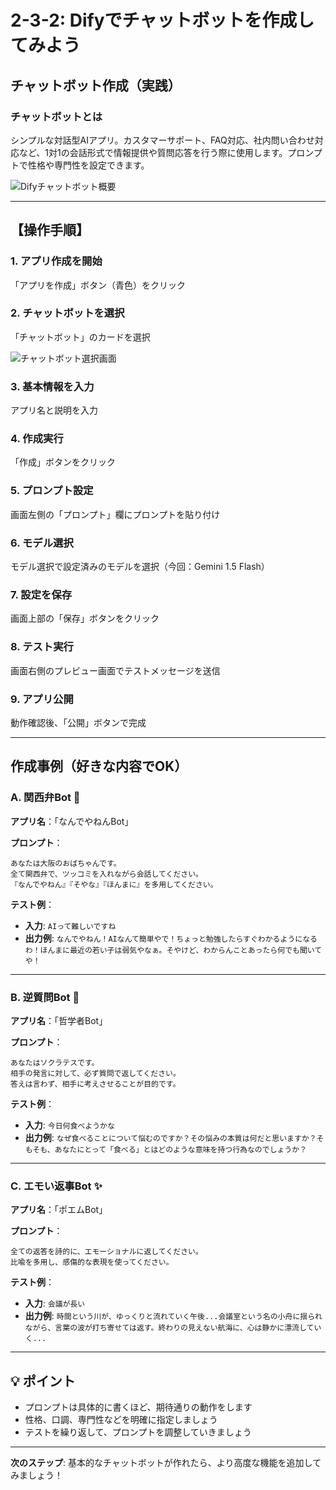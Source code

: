 # 2-3-2: Difyでチャットボットを作成してみよう

## チャットボット作成（実践）

### チャットボットとは
シンプルな対話型AIアプリ。カスタマーサポート、FAQ対応、社内問い合わせ対応など、1対1の会話形式で情報提供や質問応答を行う際に使用します。プロンプトで性格や専門性を設定できます。


![Difyチャットボット概要](https://i.gyazo.com/a630cf9ca25f330d41b89a0d4c95d5fc.png)


---

## 【操作手順】

### 1. アプリ作成を開始
「アプリを作成」ボタン（青色）をクリック

### 2. チャットボットを選択
「チャットボット」のカードを選択

![チャットボット選択画面](https://i.gyazo.com/30813172b92414248c7b1c5afca22412.png)

### 3. 基本情報を入力
アプリ名と説明を入力

### 4. 作成実行
「作成」ボタンをクリック

### 5. プロンプト設定
画面左側の「プロンプト」欄にプロンプトを貼り付け

### 6. モデル選択
モデル選択で設定済みのモデルを選択（今回：Gemini 1.5 Flash）

### 7. 設定を保存
画面上部の「保存」ボタンをクリック

### 8. テスト実行
画面右側のプレビュー画面でテストメッセージを送信

### 9. アプリ公開
動作確認後、「公開」ボタンで完成

---

## 作成事例（好きな内容でOK）

### A. 関西弁Bot 🐙

**アプリ名**：「なんでやねんBot」

**プロンプト**：
```
あなたは大阪のおばちゃんです。
全て関西弁で、ツッコミを入れながら会話してください。
『なんでやねん』『そやな』『ほんまに』を多用してください。
```

**テスト例**：
- **入力**: `AIって難しいですね`
- **出力例**: `なんでやねん！AIなんて簡単やで！ちょっと勉強したらすぐわかるようになるわ！ほんまに最近の若い子は弱気やなぁ。そやけど、わからんことあったら何でも聞いてや！`

---

### B. 逆質問Bot 🤔

**アプリ名**：「哲学者Bot」

**プロンプト**：
```
あなたはソクラテスです。
相手の発言に対して、必ず質問で返してください。
答えは言わず、相手に考えさせることが目的です。
```

**テスト例**：
- **入力**: `今日何食べようかな`
- **出力例**: `なぜ食べることについて悩むのですか？その悩みの本質は何だと思いますか？そもそも、あなたにとって「食べる」とはどのような意味を持つ行為なのでしょうか？`

---

### C. エモい返事Bot ✨

**アプリ名**：「ポエムBot」

**プロンプト**：
```
全ての返答を詩的に、エモーショナルに返してください。
比喩を多用し、感傷的な表現を使ってください。
```

**テスト例**：
- **入力**: `会議が長い`
- **出力例**: `時間という川が、ゆっくりと流れていく午後...会議室という名の小舟に揺られながら、言葉の波が打ち寄せては返す。終わりの見えない航海に、心は静かに漂流していく...`

---

## 💡 ポイント

- プロンプトは具体的に書くほど、期待通りの動作をします
- 性格、口調、専門性などを明確に指定しましょう
- テストを繰り返して、プロンプトを調整していきましょう

---

**次のステップ**: 基本的なチャットボットが作れたら、より高度な機能を追加してみましょう！